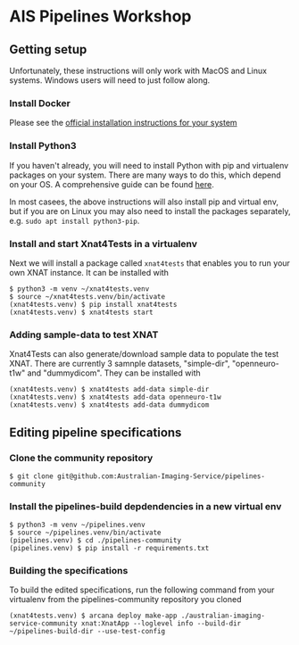 # AIS Pipelines Workshop

## Getting setup

Unfortunately, these instructions will only work with MacOS and Linux systems. Windows
users will need to just follow along.

### Install Docker 

Please see the [official installation instructions for your system](https://docs.docker.com/get-docker/)

### Install Python3

If you haven't already, you will need to install Python with pip and virtualenv packages
on your system. There are many
ways to do this, which depend on your OS. A comprehensive guide can be found
[here](https://realpython.com/installing-python/).

In most casees, the above instructions will also install pip and virtual env, but if you
are on Linux you may also need to install the packages separately, e.g. `sudo apt install python3-pip`.


### Install and start Xnat4Tests in a virtualenv

Next we will install a package called `xnat4tests` that enables you to run your own
XNAT instance. It can be installed with

```
$ python3 -m venv ~/xnat4tests.venv
$ source ~/xnat4tests.venv/bin/activate
(xnat4tests.venv) $ pip install xnat4tests
(xnat4tests.venv) $ xnat4tests start
```

### Adding sample-data to test XNAT

Xnat4Tests can also generate/download sample data to populate the test XNAT. There are currently 3 samnple datasets, "simple-dir", "openneuro-t1w" and "dummydicom". They can be installed with

```
(xnat4tests.venv) $ xnat4tests add-data simple-dir
(xnat4tests.venv) $ xnat4tests add-data openneuro-t1w
(xnat4tests.venv) $ xnat4tests add-data dummydicom
```


## Editing pipeline specifications

### Clone the community repository

```
$ git clone git@github.com:Australian-Imaging-Service/pipelines-community
```

### Install the pipelines-build depdendencies in a new virtual env

```
$ python3 -m venv ~/pipelines.venv
$ source ~/pipelines.venv/bin/activate
(pipelines.venv) $ cd ./pipelines-community
(pipelines.venv) $ pip install -r requirements.txt
```


### Building the specifications

To build the edited specifications, run the following command from your virtualenv from
the pipelines-community repository you cloned

```
(xnat4tests.venv) $ arcana deploy make-app ./australian-imaging-service-community xnat:XnatApp --loglevel info --build-dir ~/pipelines-build-dir --use-test-config
```
